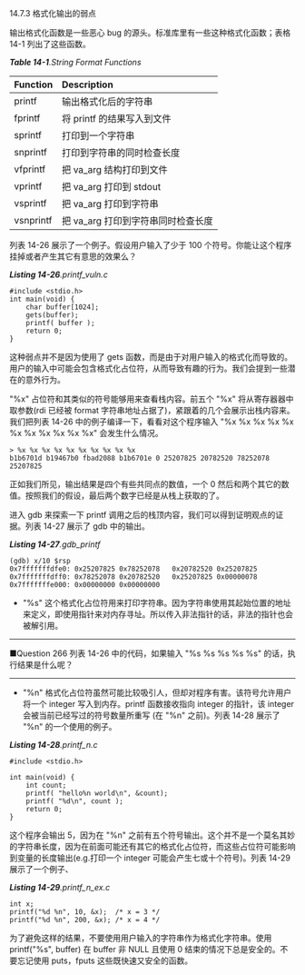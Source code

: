 14.7.3 格式化输出的弱点

输出格式化函数是一些恶心 bug 的源头。标准库里有一些这种格式化函数；表格 14-1 列出了这些函数。

_**Table 14-1**.String Format Functions_

| Function | Description |
| :--- | :--- |
| printf | 输出格式化后的字符串 |
| fprintf | 将 printf 的结果写入到文件 |
| sprintf | 打印到一个字符串 |
| snprintf | 打印到字符串的同时检查长度 |
| vfprintf | 把 va\_arg 结构打印到文件 |
| vprintf | 把 va\_arg 打印到 stdout |
| vsprintf | 把 va\_arg 打印到字符串 |
| vsnprintf | 把 va\_arg 打印到字符串同时检查长度 |

列表 14-26 展示了一个例子。假设用户输入了少于 100 个符号。你能让这个程序挂掉或者产生其它有意思的效果么？

_**Listing 14-26**.printf\_vuln.c_

```
#include <stdio.h>
int main(void) {
    char buffer[1024];
    gets(buffer);
    printf( buffer );
    return 0;
}
```

这种弱点并不是因为使用了 gets 函数，而是由于对用户输入的格式化而导致的。用户的输入中可能会包含格式化占位符，从而导致有趣的行为。我们会提到一些潜在的意外行为。

"%x" 占位符和其类似的符号能够用来查看栈内容。前五个 "%x" 将从寄存器器中取参数\(rdi 已经被 format 字符串地址占据了\)，紧跟着的几个会展示出栈内容来。我们把列表 14-26 中的例子编译一下，看看对这个程序输入 "%x %x %x %x %x %x %x %x %x %x %x" 会发生什么情况。

```
> %x %x %x %x %x %x %x %x %x %x
b1b6701d b19467b0 fbad2088 b1b6701e 0 25207825 20782520 78252078 25207825
```

正如我们所见，输出结果是四个有些共同点的数值，一个 0 然后和两个其它的数值。按照我们的假设，最后两个数字已经是从栈上获取的了。

进入 gdb 来探索一下 printf 调用之后的栈顶内容，我们可以得到证明观点的证据。列表 14-27 展示了 gdb 中的输出。

_**Listing 14-27**.gdb\_printf_

```
(gdb) x/10 $rsp
0x7fffffffdfe0: 0x25207825 0x78252078   0x20782520 0x25207825
0x7fffffffdff0: 0x78252078 0x20782520   0x25207825 0x00000078
0x7fffffffe000: 0x00000000 0x00000000
```

* "%s" 这个格式化占位符用来打印字符串。因为字符串使用其起始位置的地址来定义，即使用指针来对内存寻址。所以传入非法指针的话，非法的指针也会被解引用。

---

■Question 266 列表 14-26 中的代码，如果输入 "%s %s %s %s %s" 的话，执行结果是什么呢？

---

* "%n" 格式化占位符虽然可能比较吸引人，但却对程序有害。该符号允许用户将一个 integer 写入到内存。printf 函数接收指向 integer 的指针，该 integer 会被当前已经写过的符号数量所重写 \(在 "%n" 之前\)。列表 14-28 展示了 "%n" 的一个使用的例子。

_**Listing 14-28**.printf\_n.c_

```
#include <stdio.h>

int main(void) {
    int count;
    printf( "hello%n world\n", &count);
    printf( "%d\n", count );
    return 0;
}
```

这个程序会输出 5，因为在 "%n" 之前有五个符号输出。这个并不是一个莫名其妙的字符串长度，因为在前面可能还有其它的格式化占位符，而这些占位符可能影响到变量的长度输出\(e.g.打印一个 integer 可能会产生七或十个符号\)。列表 14-29 展示了一个例子、

_**Listing 14-29**.printf\_n\_ex.c_

```
int x;
printf("%d %n", 10, &x);  /* x = 3 */
printf("%d %n", 200, &x); /* x = 4 */
```

为了避免这样的结果，不要使用用户输入的字符串作为格式化字符串。使用 printf\("%s", buffer\) 在 buffer 非 NULL 且使用 0 结束的情况下总是安全的。不要忘记使用 puts，fputs 这些既快速又安全的函数。

